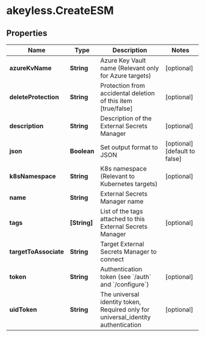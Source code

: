 # akeyless.CreateESM

## Properties

Name | Type | Description | Notes
------------ | ------------- | ------------- | -------------
**azureKvName** | **String** | Azure Key Vault name (Relevant only for Azure targets) | [optional] 
**deleteProtection** | **String** | Protection from accidental deletion of this item [true/false] | [optional] 
**description** | **String** | Description of the External Secrets Manager | [optional] 
**json** | **Boolean** | Set output format to JSON | [optional] [default to false]
**k8sNamespace** | **String** | K8s namespace (Relevant to Kubernetes targets) | [optional] 
**name** | **String** | External Secrets Manager name | 
**tags** | **[String]** | List of the tags attached to this External Secrets Manager | [optional] 
**targetToAssociate** | **String** | Target External Secrets Manager to connect | 
**token** | **String** | Authentication token (see &#x60;/auth&#x60; and &#x60;/configure&#x60;) | [optional] 
**uidToken** | **String** | The universal identity token, Required only for universal_identity authentication | [optional] 


